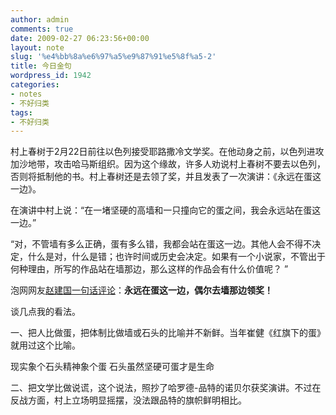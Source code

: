```yaml
---
author: admin
comments: true
date: 2009-02-27 06:23:56+00:00
layout: note
slug: '%e4%bb%8a%e6%97%a5%e9%87%91%e5%8f%a5-2'
title: 今日金句
wordpress_id: 1942
categories:
- notes
- 不好归类
tags:
- 不好归类
---
```


村上春树于2月22日前往以色列接受耶路撒冷文学奖。在他动身之前，以色列进攻加沙地带，攻击哈马斯组织。因为这个缘故，许多人劝说村上春树不要去以色列，否则将抵制他的书。村上春树还是去领了奖，并且发表了一次演讲：《永远在蛋这一边》。

在演讲中村上说：“在一堵坚硬的高墙和一只撞向它的蛋之间，我会永远站在蛋这一边。” 

“对，不管墙有多么正确，蛋有多么错，我都会站在蛋这一边。其他人会不得不决定，什么是对，什么是错；也许时间或历史会决定。如果有一个小说家，不管出于何种理由，所写的作品站在墙那边，那么这样的作品会有什么价值呢？ ”

泡网网友[赵建国一句话评论](http://www.paowang.com/cgi-bin/forum/viewpost.cgi?which=paowang&id=799133)：**永远在蛋这一边，偶尔去墙那边领奖！**

谈几点我的看法。

一、把人比做蛋，把体制比做墙或石头的比喻并不新鲜。当年崔健《红旗下的蛋》就用过这个比喻。

现实象个石头精神象个蛋
石头虽然坚硬可蛋才是生命

二、把文学比做说谎，这个说法，照抄了哈罗德-品特的诺贝尔获奖演讲。不过在反战方面，村上立场明显摇摆，没法跟品特的旗帜鲜明相比。




